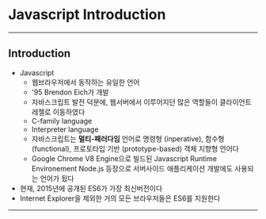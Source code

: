 <h1>Javascript Introduction</h1>

---

<h2>Introduction</h2>

- Javascript
    - 웹브라우저에서 동작하는 유일한 언어
    - '95 Brendon Eich가 개발
    - 자바스크립트 발전 덕분에, 웹서버에서 이루어지던 많은 역할들이 클라이언트 레젤로 이동하였다
    - C-family language
    - Interpreter language 
    - 자바스크립트는 **멀티-패러다임** 언어로 명령형 (inperative), 함수형 (functional), 프로토타입 기반 (prototype-based) 객체 지향형 언어다
    - Google Chrome V8 Engine으로 빌드된 Javascript Runtime Environement Node.js 등장으로 서버사이드 애플리케이션 개발에도 사용되는 언어가 됬다
- 현재, 2015년에 공개된 ES6가 가장 최신버전이다
- Internet Explorer을 제외한 거의 모든 브라우저들은 ES6를 지원한다 

---
